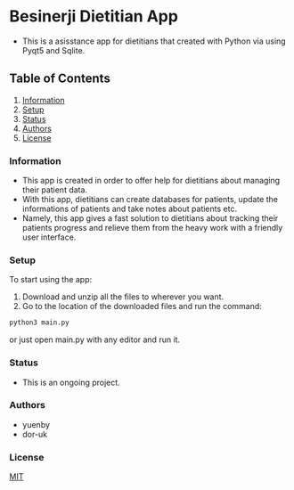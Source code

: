 # Besinerji Dietitian App
- This is a asisstance app for dietitians that created with Python via using Pyqt5 and Sqlite.

## Table of Contents
1. [Information](#id-GeneralInfo)
2. [Setup](#id-Setup)
3. [Status](#id-Status)
4. [Authors](id-#Authors)
5. [License](#id-License)

### Information <div id="id-GeneralInfo"/>
- This app is created in order to offer help for dietitians about managing their patient data.
- With this app, dietitians can create databases for patients, update the informations of patients and take notes about patients etc.
- Namely, this app gives a fast solution to dietitians about tracking their patients progress and relieve them from the heavy work with a friendly user interface. 

### Setup <div id="id-Setup"/>
To start using the app:
  1. Download and unzip all the files to wherever you want.
  2. Go to the location of the downloaded files and run the command:
  ```bash
  python3 main.py
  ``` 
   or just open main.py with any editor and run it.

### Status  <div id="id-Status"/>
- This is an ongoing project.

### Authors  <div id="id-Authors"/>
- yuenby
- dor-uk

### License  <div id="id-License"/>
[MIT](https://choosealicense.com/licenses/mit/)
